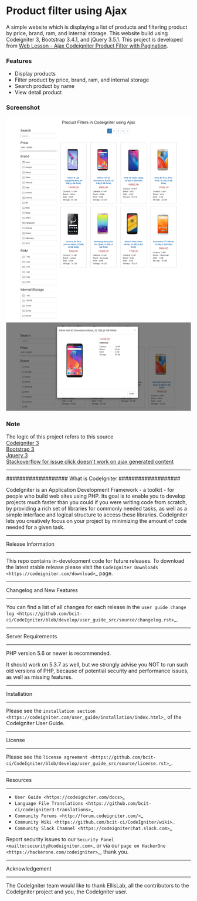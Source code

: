 # Product filter using Ajax
A simple website which is displaying a list of products and filtering product by price, brand, ram, and internal storage. This website build using Codeigniter 3, Bootstrap 3.4.1, and jQuery 3.5.1. This project is developed from [Web Lesson - Ajax Codeigniter Product Filter with Pagination](https://www.webslesson.info/2018/12/ajax-codeigniter-product-filter-with-pagination.html).

### Features
- Display products
- Filter product by price, brand, ram, and internal storage
- Search product by name
- View detail product

### Screenshot
![index page](Screenshot/Screenshot1.png)
![Detail Product](Screenshot/Screenshot2.png)

### Note
The logic of this project refers to this source <br>
[Codeigniter 3](https://codeigniter.com/download)<br>
[Bootstrap 3](https://getbootstrap.com/docs/3.4/getting-started/)<br>
[Jquery 3](https://jquery.com)<br>
[Stackoverflow for issue click doesn't work on ajax generated content](https://stackoverflow.com/questions/9344306/jquery-click-doesnt-work-on-ajax-generated-content)<br>

<hr>

###################
What is CodeIgniter
###################

CodeIgniter is an Application Development Framework - a toolkit - for people
who build web sites using PHP. Its goal is to enable you to develop projects
much faster than you could if you were writing code from scratch, by providing
a rich set of libraries for commonly needed tasks, as well as a simple
interface and logical structure to access these libraries. CodeIgniter lets
you creatively focus on your project by minimizing the amount of code needed
for a given task.

*******************
Release Information
*******************

This repo contains in-development code for future releases. To download the
latest stable release please visit the `CodeIgniter Downloads
<https://codeigniter.com/download>`_ page.

**************************
Changelog and New Features
**************************

You can find a list of all changes for each release in the `user
guide change log <https://github.com/bcit-ci/CodeIgniter/blob/develop/user_guide_src/source/changelog.rst>`_.

*******************
Server Requirements
*******************

PHP version 5.6 or newer is recommended.

It should work on 5.3.7 as well, but we strongly advise you NOT to run
such old versions of PHP, because of potential security and performance
issues, as well as missing features.

************
Installation
************

Please see the `installation section <https://codeigniter.com/user_guide/installation/index.html>`_
of the CodeIgniter User Guide.

*******
License
*******

Please see the `license
agreement <https://github.com/bcit-ci/CodeIgniter/blob/develop/user_guide_src/source/license.rst>`_.

*********
Resources
*********

-  `User Guide <https://codeigniter.com/docs>`_
-  `Language File Translations <https://github.com/bcit-ci/codeigniter3-translations>`_
-  `Community Forums <http://forum.codeigniter.com/>`_
-  `Community Wiki <https://github.com/bcit-ci/CodeIgniter/wiki>`_
-  `Community Slack Channel <https://codeigniterchat.slack.com>`_

Report security issues to our `Security Panel <mailto:security@codeigniter.com>`_
or via our `page on HackerOne <https://hackerone.com/codeigniter>`_, thank you.

***************
Acknowledgement
***************

The CodeIgniter team would like to thank EllisLab, all the
contributors to the CodeIgniter project and you, the CodeIgniter user.
